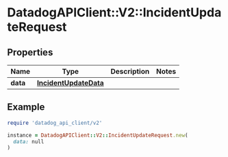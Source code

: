 # DatadogAPIClient::V2::IncidentUpdateRequest

## Properties

| Name | Type | Description | Notes |
| ---- | ---- | ----------- | ----- |
| **data** | [**IncidentUpdateData**](IncidentUpdateData.md) |  |  |

## Example

```ruby
require 'datadog_api_client/v2'

instance = DatadogAPIClient::V2::IncidentUpdateRequest.new(
  data: null
)
```

